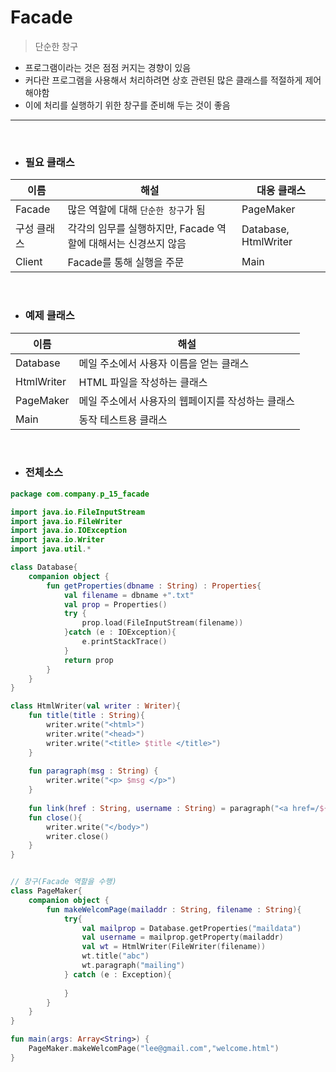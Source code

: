 # Facade

> 단순한 창구 

- 프로그램이라는 것은 점점 커지는 경향이 있음
- 커다란 프로그램을 사용해서 처리하려면 상호 관련된 많은 클래스를 적절하게 제어해야함 
- 이에 처리를 실행하기 위한 창구를 준비해 두는 것이 좋음 

---

<br>

- ### 필요 클래스 

| 이름        | 해설                                                           | 대응 클래스          |
|-------------|----------------------------------------------------------------|----------------------|
| Facade      | 많은 역할에 대해 `단순한 창구`가 됨                            | PageMaker            |
| 구성 클래스 | 각각의 임무를 실행하지만, Facade 역할에 대해서는 신경쓰지 않음 | Database, HtmlWriter |
| Client      | Facade를 통해 실행을 주문                                      | Main                 |

<br>

- ### 예제 클래스

| 이름       | 해설                                              |
|------------|---------------------------------------------------|
| Database   | 메일 주소에서 사용자 이름을 얻는 클래스           |
| HtmlWriter | HTML 파일을 작성하는 클래스                       |
| PageMaker  | 메일 주소에서 사용자의 웹페이지를 작성하는 클래스 |
| Main       | 동작 테스트용 클래스                              |

<br>

- ### 전체소스

```kotlin
package com.company.p_15_facade

import java.io.FileInputStream
import java.io.FileWriter
import java.io.IOException
import java.io.Writer
import java.util.*

class Database{
    companion object {
        fun getProperties(dbname : String) : Properties{
            val filename = dbname +".txt"
            val prop = Properties()
            try {
                prop.load(FileInputStream(filename))
            }catch (e : IOException){
                e.printStackTrace()
            }
            return prop
        }
    }
}

class HtmlWriter(val writer : Writer){
    fun title(title : String){
        writer.write("<html>")
        writer.write("<head>")
        writer.write("<title> $title </title>")
    }
    
    fun paragraph(msg : String) {
        writer.write("<p> $msg </p>")
    }
    
    fun link(href : String, username : String) = paragraph("<a href=/${href}>")
    fun close(){
        writer.write("</body>")
        writer.close()
    }
}


// 창구(Facade 역할을 수행)
class PageMaker{
    companion object {
        fun makeWelcomPage(mailaddr : String, filename : String){
            try{
                val mailprop = Database.getProperties("maildata")
                val username = mailprop.getProperty(mailaddr)
                val wt = HtmlWriter(FileWriter(filename))
                wt.title("abc")
                wt.paragraph("mailing")
            } catch (e : Exception){
                
            }
        }
    }
}

fun main(args: Array<String>) {
    PageMaker.makeWelcomPage("lee@gmail.com","welcome.html")
}
```